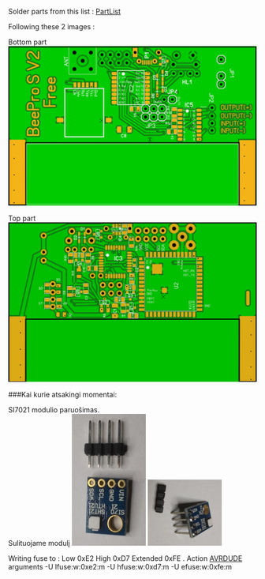 Solder parts from this list : [PartList](/Hardware/PartList.txt)

Following these 2 images :

Bottom part ![Bottom Side](/images/pcbBottom.jpeg)

Top part ![Up Side](/images/pcbUp.jpeg)

###Kai kurie atsakingi momentai:

SI7021 modulio paruošimas.                       
Sulituojame modulį ![Sulituojame modulį](/images/0si.jpg)    ![Nuimame plastmasę](/images/1si.jpg)  
   
Writing fuse to : Low 0xE2 High 0xD7 Extended 0xFE . Action [AVRDUDE](http://www.nongnu.org/avrdude/) arguments -U lfuse:w:0xe2:m -U hfuse:w:0xd7:m -U efuse:w:0xfe:m
